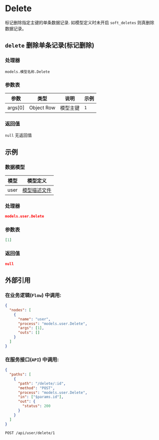 # Delete

标记删除指定主键的单条数据记录. 如模型定义时未开启 `soft_deletes` 则真删除数据记录。

## `delete` 删除单条记录(标记删除)

### 处理器

`models.模型名称.Delete`

### 参数表

| 参数    | 类型       | 说明     | 示例 |
| ------- | ---------- | -------- | ---- |
| args[0] | Object Row | 模型主键 | `1`  |

### 返回值

`null` 无返回值

## 示例

### 数据模型

| 模型 | 模型定义                              |
| ---- | ------------------------------------- |
| user | [模型描述文件](../examples/user.json) |

### 处理器

```json
models.user.Delete
```

### 参数表

```json
[1]
```

### 返回值

```json
null
```

## 外部引用

### 在业务逻辑(`Flow`) 中调用:

```json
{
  "nodes": [
    {
      "name": "user",
      "process": "models.user.Delete",
      "args": [1],
      "outs": []
    }
  ]
}
```

### 在服务接口(`API`) 中调用:

```json
{
  "paths": [
    {
      "path": "/delete/:id",
      "method": "POST",
      "process": "models.user.Delete",
      "in": ["$params.id"],
      "out": {
        "status": 200
      }
    }
  ]
}
```

```bash
POST /api/user/delete/1
```
